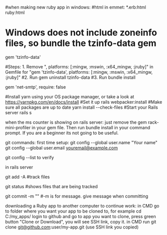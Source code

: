 #when making new ruby app in windows:
#html in emmet: *.erb:html ruby:html

# Windows does not include zoneinfo files, so bundle the tzinfo-data gem
gem 'tzinfo-data'

#Steps: 1. Remove ", platforms: [:mingw, :mswin, :x64_mingw, :jruby]" in Gemfile for "gem 'tzinfo-data', platforms: [:mingw, :mswin, :x64_mingw, :jruby]"
#2. Run gem uninstall tzinfo-data
#3. Run bundle install


gem 'net-smtp', require: false

#Install yarn using your OS package manager, or take a look at https://yarnpkg.com/en/docs/install
#Set it up rails webpacker:install
#Make sure all packages are up to date yarn install --check-files
#Start your Rails server rails s


when the ms counter is showing on rails server:
just remove the gem rack-mini-profiler in your gem file. Then run bundle install in your command prompt. If you are a beginner its not going to be useful.


git commands:
first time setup:
git config --global user.name "Your name"
git config --global user.email youremail@example.com

git config --list
to verify

in rails server

git add -A #track files

git status #shows files that are being tracked

git commit -m "" #-m is for message. give message when committing 


downloading a Ruby app to another computer to continue work:
in CMD go to folder where you want your app to be cloned to, for example cd C:/my_apps/
login to github and go to app you want to clone, press green button "Clone or Download", you will see SSH link, copy it.
in CMD run git clone git@github.com:user/my-app.git (use SSH link you copied)